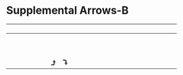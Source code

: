 # Supplemental Arrows-B

| &#x2003; | &#x2003; | &#x2003; | &#x2003; | &#x2003; | &#x2003; | &#x2003; | &#x2003; | &#x2003; | &#x2003; | &#x2003; | &#x2003; | &#x2003; | &#x2003; | &#x2003; | &#x2003; |
| :---: | :---: | :---: | :---: | :---: | :---: | :---: | :---: | :---: | :---: | :---: | :---: | :---: | :---: | :---: | :---: |
| &#160; | &#160; | &#160; | &#160; | &#160; | &#160; | &#160; | &#160; | &#160; | &#160; | &#160; | &#160; | &#160; | &#160; | &#160; | &#160; |
| &#160; | &#160; | &#160; | &#160; | &#160; | &#160; | &#160; | &#160; | &#160; | &#160; | &#160; | &#160; | &#160; | &#160; | &#160; | &#160; |
| &#160; | &#160; | &#160; | &#160; | &#160; | &#160; | &#160; | &#160; | &#160; | &#160; | &#160; | &#160; | &#160; | &#160; | &#160; | &#160; |
| &#160; | &#160; | &#160; | &#160; | <a href="U+2934-VS16_arrow_pointing_rightwards_then_curving_upwards.svg" title="Arrow pointing rightwards then curving upwards"><img src="U+2934-VS16_arrow_pointing_rightwards_then_curving_upwards.svg" x="0" y="0" width="18" height="18"/></a>| <a href="U+2935-VS16_arrow_pointing_rightwards_then_curving_downwards.svg" title="Arrow pointing rightwards then curving downwards"><img src="U+2935-VS16_arrow_pointing_rightwards_then_curving_downwards.svg" x="0" y="0" width="18" height="18"/></a>|


